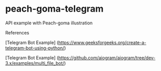 # peach-goma-telegram

API example with Peach-goma illustration

References

[Telegram Bot Example] (<https://www.geeksforgeeks.org/create-a-telegram-bot-using-python/>)

[Telegram Bot Example] (<https://github.com/aiogram/aiogram/tree/dev-3.x/examples/multi_file_bot/>)
